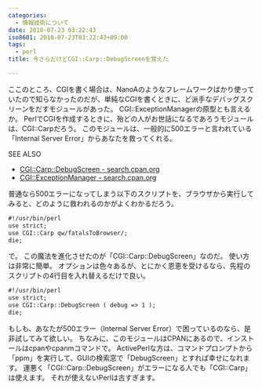 ```yaml
---
categories:
  - 情報技術について
date: 2010-07-23 03:22:43
iso8601: 2010-07-23T03:22:43+09:00
tags:
  - perl
title: 今さらだけどCGI::Carp::DebugScreenを覚えた

---
```


<p>ここのところ、CGIを書く場合は、NanoAのようなフレームワークばかり使っていたので知らなかったのだが、単純なCGIを書くときに、ど派手なデバッグスクリーンをだすモジュールがあった。
CGI::ExceptionManagerの原型とも言えるか。
PerlでCGIを作成するときに、殆どの人がお世話になるであろうモジュールは、CGI::Carpだろう。
このモジュールは、一般的に500エラーと言われている「Internal Server Error」からあなたを救ってくれる。</p>

<div>
<p>SEE ALSO</p>
<ul>
<li><a href="http://search.cpan.org/dist/CGI-Carp-DebugScreen/lib/CGI/Carp/DebugScreen.pm">CGI::Carp::DebugScreen - search.cpan.org</a></li>
<li><a href="http://search.cpan.org/dist/CGI-ExceptionManager/lib/CGI/ExceptionManager.pm">CGI::ExceptionManager - search.cpan.org</a></li>
</ul>
</div>

<p>
普通なら500エラーになってしまう以下のスクリプトを、ブラウザから実行してみると、どのように救われるのかがよくわかるだろう。</p>

```default
#!/usr/bin/perl
use strict;
use CGI::Carp qw/fatalsToBrowser/;
die;
```

<p>で。
この魔法を進化させたのが「CGI::Carp::DebugScreen」なのだ。
使い方は非常に簡単。
オプションは色々あるが、とにかく恩恵を受けるなら、先程のスクリプトの4行目を入れ替えるだけで良い。</p>

```default
#!/usr/bin/perl
use strict;
use CGI::Carp::DebugScreen ( debug => 1 );
die;
```

<p>もしも、あなたが500エラー（Internal Server Error）で困っているのなら、是非試してみて欲しい。
ちなみに、このモジュールはCPANにあるので、インストールはcpanやcpanmコマンドで。
ActivePerlな方は、コマンドプロンプトから「ppm」を実行して、GUIの検索窓で「DebugScreen」とすれば幸せになれます。
運悪く「CGI::Carp::DebugScreen」がエラーになる人でも「CGI::Carp」は使えます。
それが使えないPerlは古すぎます。</p>
    	